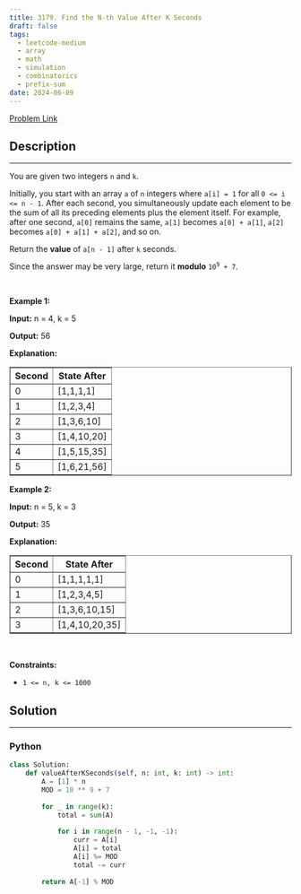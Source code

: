 ```yaml
---
title: 3179. Find the N-th Value After K Seconds
draft: false
tags: 
  - leetcode-medium
  - array
  - math
  - simulation
  - combinatorics
  - prefix-sum
date: 2024-06-09
---
```


[Problem Link](https://leetcode.com/problems/find-the-n-th-value-after-k-seconds/)

## Description

---
<p>You are given two integers <code>n</code> and <code>k</code>.</p>

<p>Initially, you start with an array <code>a</code> of <code>n</code> integers where <code>a[i] = 1</code> for all <code>0 &lt;= i &lt;= n - 1</code>. After each second, you simultaneously update each element to be the sum of all its preceding elements plus the element itself. For example, after one second, <code>a[0]</code> remains the same, <code>a[1]</code> becomes <code>a[0] + a[1]</code>, <code>a[2]</code> becomes <code>a[0] + a[1] + a[2]</code>, and so on.</p>

<p>Return the <strong>value</strong> of <code>a[n - 1]</code> after <code>k</code> seconds.</p>

<p>Since the answer may be very large, return it <strong>modulo</strong> <code>10<sup>9</sup> + 7</code>.</p>

<p>&nbsp;</p>
<p><strong class="example">Example 1:</strong></p>

<div class="example-block">
<p><strong>Input:</strong> <span class="example-io">n = 4, k = 5</span></p>

<p><strong>Output:</strong> <span class="example-io">56</span></p>

<p><strong>Explanation:</strong></p>

<table border="1">
	<tbody>
		<tr>
			<th>Second</th>
			<th>State After</th>
		</tr>
		<tr>
			<td>0</td>
			<td>[1,1,1,1]</td>
		</tr>
		<tr>
			<td>1</td>
			<td>[1,2,3,4]</td>
		</tr>
		<tr>
			<td>2</td>
			<td>[1,3,6,10]</td>
		</tr>
		<tr>
			<td>3</td>
			<td>[1,4,10,20]</td>
		</tr>
		<tr>
			<td>4</td>
			<td>[1,5,15,35]</td>
		</tr>
		<tr>
			<td>5</td>
			<td>[1,6,21,56]</td>
		</tr>
	</tbody>
</table>
</div>

<p><strong class="example">Example 2:</strong></p>

<div class="example-block">
<p><strong>Input:</strong> <span class="example-io">n = 5, k = 3</span></p>

<p><strong>Output:</strong> <span class="example-io">35</span></p>

<p><strong>Explanation:</strong></p>

<table border="1">
	<tbody>
		<tr>
			<th>Second</th>
			<th>State After</th>
		</tr>
		<tr>
			<td>0</td>
			<td>[1,1,1,1,1]</td>
		</tr>
		<tr>
			<td>1</td>
			<td>[1,2,3,4,5]</td>
		</tr>
		<tr>
			<td>2</td>
			<td>[1,3,6,10,15]</td>
		</tr>
		<tr>
			<td>3</td>
			<td>[1,4,10,20,35]</td>
		</tr>
	</tbody>
</table>
</div>

<p>&nbsp;</p>
<p><strong>Constraints:</strong></p>

<ul>
	<li><code>1 &lt;= n, k &lt;= 1000</code></li>
</ul>


## Solution

---
### Python
``` py title='find-the-n-th-value-after-k-seconds'
class Solution:
    def valueAfterKSeconds(self, n: int, k: int) -> int:
        A = [1] * n
        MOD = 10 ** 9 + 7
        
        for _ in range(k):
            total = sum(A)
            
            for i in range(n - 1, -1, -1):
                curr = A[i]
                A[i] = total
                A[i] %= MOD
                total -= curr
        
        return A[-1] % MOD
```

